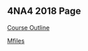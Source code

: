 ## 4NA4 2018 Page

[Course Outline](https://matheusgrasselli.github.io/4NA3_2018/outline_4NA3-18.pdf)

[Mfiles](https://matheusgrasselli.github.io/4NA3_2018/codes/GrasselliPelinovskycodes.zip)
